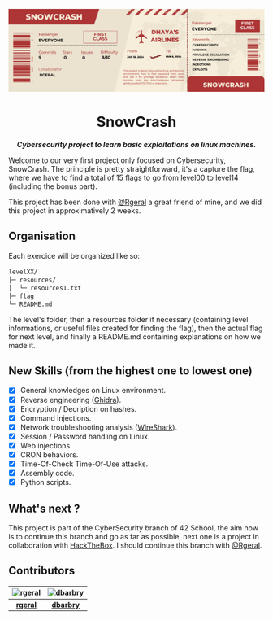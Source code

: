 <p aligne="center">
    <img src="images/header.png" alt="SnowCrash">
</p>

<h1 align="center">
    SnowCrash
</h1>

<p align="center">
	<b><i>Cybersecurity project to learn basic exploitations on linux machines.</i></b><br>
</p>

Welcome to our very first project only focused on Cybersecurity, SnowCrash. The principle is pretty straightforward, it's a capture the flag, where we have to find a total of 15 flags to go from level00 to level14 (including the bonus part).

This project has been done with [@Rgeral](https://github.com/Rgeral) a great friend of mine, and we did this project in approximatively 2 weeks.

## Organisation

Each exercice will be organized like so:
```
levelXX/
├─ resources/
│  └─ resources1.txt
├─ flag
└─ README.md
```
The level's folder, then a resources folder if necessary (containing level informations, or useful files created for finding the flag), then the actual flag for next level, and finally a README.md containing explanations  on how we made it.

## New Skills (from the highest one to lowest one)

- [x] General knowledges on Linux environment.
- [x] Reverse engineering ([Ghidra](https://ghidra-sre.org)).
- [x] Encryption / Decription on hashes.
- [x] Command injections.
- [x] Network troubleshooting analysis ([WireShark](https://www.wireshark.org)).
- [x] Session / Password handling on Linux.
- [x] Web injections.
- [x] CRON behaviors.
- [x] Time-Of-Check Time-Of-Use attacks. 
- [x] Assembly code.
- [x] Python scripts.

## What's next ?

This project is part of the CyberSecurity branch of 42 School, the aim now is to continue this branch and go as far as possible, next one is a project in collaboration with [HackTheBox](https://www.hackthebox.com). I should continue this branch with [@Rgeral](https://github.com/Rgeral).

## Contributors

| ![rgeral](https://github.com/rgeral.png?size=75) | ![dbarbry](https://github.com/kbarbry.png?size=75) |
|:-----------------------------------------------------------:|:--------------------------------------------------------:|
| **[rgeral](https://github.com/rgeral)**          | **[dbarbry](https://github.com/kbarbry)**           |
